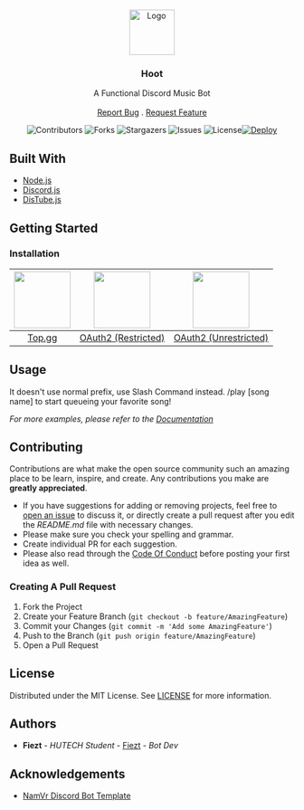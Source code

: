 <br/>
<p align="center">
  <a href="https://github.com/fiezt1492/Hoot">
    <img src="https://cdn.discordapp.com/avatars/804616628359921684/037a1936c98ad47f7d14c07808e62d9e.webp" alt="Logo" width="80" height="80">
  </a>

  <h3 align="center">Hoot</h3>

  <p align="center">
    A Functional Discord Music Bot
    <br/>
    <br/>
    <a href="https://github.com/fiezt1492/Hoot/issues">Report Bug</a>
    .
    <a href="https://discord.gg/F7ZK6ssMUm">Request Feature</a>
  </p>
</p>


<div style="text-align: center;">

![Contributors](https://img.shields.io/github/contributors/fiezt1492/Hoot?color=dark-green) ![Forks](https://img.shields.io/github/forks/fiezt1492/Hoot?style=social) ![Stargazers](https://img.shields.io/github/stars/fiezt1492/Hoot?style=social) ![Issues](https://img.shields.io/github/issues/fiezt1492/Hoot) ![License](https://img.shields.io/github/license/fiezt1492/Hoot)[![Deploy](https://github.com/fiezt1492/Hoot/actions/workflows/deploy.yml/badge.svg?branch=master)](https://github.com/fiezt1492/Hoot/actions/workflows/deploy.yml)

</div>

## Built With

* [Node.js](https://nodejs.org/)
* [Discord.js](https://discord.js.org/)
* [DisTube.js](https://distube.js.org/)

## Getting Started

### Installation

| <div style="text-align: center;"> [<img src="https://cdn.discordapp.com/attachments/699540846621753404/994199071784972438/logo-white-3.png" width="100px"/>](https://top.gg/bot/804616628359921684) </div>  | <div style="text-align: center;"> [<img src="https://cdn.discordapp.com/attachments/699540846621753404/994198076598259812/Discord-LogoWordmark-Color.png" width="100px"/> </div>](https://discord.com/api/oauth2/authorize?client_id=804616628359921684&permissions=532977937745&scope=bot%20applications.commands)  | [<div style="text-align: center;"> <img src="https://cdn.discordapp.com/attachments/699540846621753404/994198076598259812/Discord-LogoWordmark-Color.png" width="100px"/> </div>](https://discord.com/api/oauth2/authorize?client_id=804616628359921684&permissions=8&scope=bot%20applications.commands)  |
|--------- |----- |----- |
| <div style="text-align: center;"> [Top.gg](https://top.gg/bot/804616628359921684)   </div>  | <div style="text-align: center;"> [OAuth2 (Restricted)](https://discord.com/api/oauth2/authorize?client_id=804616628359921684&permissions=532977937745&scope=bot%20applications.commands) </div> | <div style="text-align: center;"> [OAuth2 (Unrestricted)](https://discord.com/api/oauth2/authorize?client_id=804616628359921684&permissions=8&scope=bot%20applications.commands) </div> |

## Usage

It doesn't use normal prefix, use Slash Command instead. /play [song name] to start queueing your favorite song!

_For more examples, please refer to the [Documentation](https://owlvernyte.tk)_

## Contributing

Contributions are what make the open source community such an amazing place to be learn, inspire, and create. Any contributions you make are **greatly appreciated**.

* If you have suggestions for adding or removing projects, feel free to [open an issue](https://github.com/fiezt1492/Hoot/issues/new) to discuss it, or directly create a pull request after you edit the _README.md_ file with necessary changes.
* Please make sure you check your spelling and grammar.
* Create individual PR for each suggestion.
* Please also read through the [Code Of Conduct](https://github.com/fiezt1492/Hoot/blob/main/CODE_OF_CONDUCT.md) before posting your first idea as well.

### Creating A Pull Request

1. Fork the Project
2. Create your Feature Branch (`git checkout -b feature/AmazingFeature`)
3. Commit your Changes (`git commit -m 'Add some AmazingFeature'`)
4. Push to the Branch (`git push origin feature/AmazingFeature`)
5. Open a Pull Request

## License

Distributed under the MIT License. See [LICENSE](https://github.com/fiezt1492/Hoot/blob/main/LICENSE.md) for more information.

## Authors

* **Fiezt** - _HUTECH Student_ - [Fiezt](https://github.com/fiezt1492/) - _Bot Dev_

## Acknowledgements

* [NamVr Discord Bot Template](https://github.com/NamVr/DiscordBot-Template)
